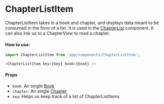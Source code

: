 ChapterListItem
=========

ChapterListItem takes in a book and chapter, and displays data meant to be consumed in the form of a list.  It is used in the [ChapterList](../ChapterList) component.  It can also link us to a ChapterView to read a chapter.

#### How to use:

```js
import ChapterListItem from 'app/components/ChapterListItem';

<ChapterListItem key={key} book={book} />
```

#### Props

* `book`: An single [Book](../../data/types/Book)
* `chapter`: An single [Chapter](../../data/types/Chapter)
* `key`: Helps us keep track of a list of ChapterListItems